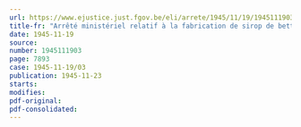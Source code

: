```yaml
---
url: https://www.ejustice.just.fgov.be/eli/arrete/1945/11/19/1945111903/justel
title-fr: "Arrêté ministériel relatif à la fabrication de sirop de betteraves sucrières"
date: 1945-11-19
source:
number: 1945111903
page: 7893
case: 1945-11-19/03
publication: 1945-11-23
starts:
modifies:
pdf-original:
pdf-consolidated:
---
```


